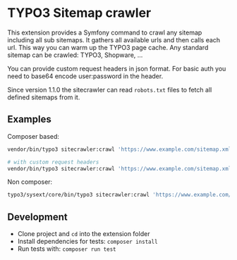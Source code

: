 # TYPO3 Sitemap crawler

This extension provides a Symfony command to crawl any sitemap including all sub sitemaps. It gathers all available urls and then calls each url. This way you can warm up the TYPO3 page cache. Any standard sitemap can be crawled: TYPO3, Shopware, ...

You can provide custom request headers in json format. For basic auth you need to base64 encode user:password in the header.

Since version 1.1.0 the sitecrawler can read `robots.txt` files to fetch all defined sitemaps from it.

## Examples

Composer based:
```bash
vendor/bin/typo3 sitecrawler:crawl 'https://www.example.com/sitemap.xml'

# with custom request headers
vendor/bin/typo3 sitecrawler:crawl 'https://www.example.com/sitemap.xml' '{"Authorization": "Basic dXNlcjpwYXNzd29yZA==", "Cache-Control": "no-cache"}'
```
Non composer:
```bash
typo3/sysext/core/bin/typo3 sitecrawler:crawl 'https://www.example.com/sitemap.xml'
```

## Development

- Clone project and `cd` into the extension folder
- Install dependencies for tests: `composer install`
- Run tests with: `composer run test`
